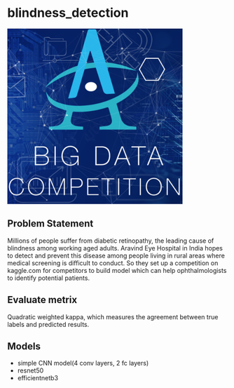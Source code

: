 # blindness_detection
![image](https://github.com/Hank60033/blindness_detection/blob/master/thumbnail.png)

## Problem Statement
Millions of people suffer from diabetic retinopathy, the leading cause of blindness among working aged adults. Aravind Eye Hospital in India hopes to detect and prevent this disease among people living in rural areas where medical screening is difficult to conduct. So they set up a competition on kaggle.com for competitors to build model which can help ophthalmologists to identify potential patients.

## Evaluate metrix
Quadratic weighted kappa, which measures the agreement between true labels and predicted results.

## Models
* simple CNN model(4 conv layers, 2 fc layers)
* resnet50
* efficientnetb3

